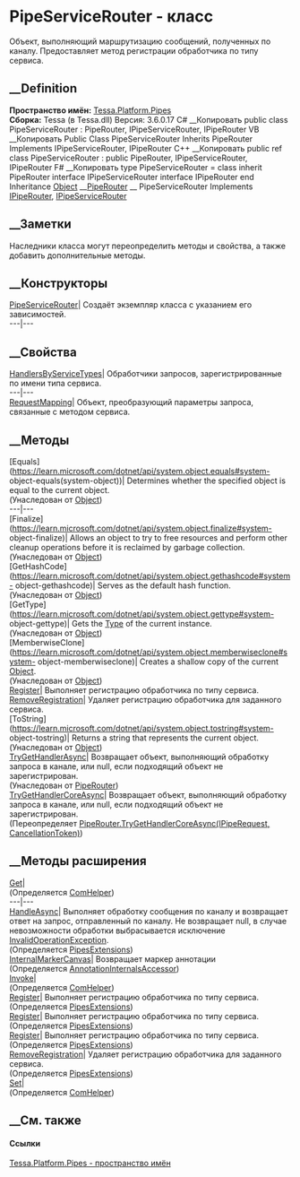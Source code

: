 # PipeServiceRouter - класс
Объект, выполняющий маршрутизацию сообщений, полученных по каналу.
Предоставляет метод регистрации обработчика по типу сервиса.
## __Definition
 **Пространство имён:** [Tessa.Platform.Pipes](N_Tessa_Platform_Pipes.htm)  
 **Сборка:** Tessa (в Tessa.dll) Версия: 3.6.0.17
C# __Копировать
     public class PipeServiceRouter : PipeRouter, 
    	IPipeServiceRouter, IPipeRouter
VB __Копировать
     Public Class PipeServiceRouter
    	Inherits PipeRouter
    	Implements IPipeServiceRouter, IPipeRouter
C++ __Копировать
     public ref class PipeServiceRouter : public PipeRouter, 
    	IPipeServiceRouter, IPipeRouter
F# __Копировать
     type PipeServiceRouter = 
        class
            inherit PipeRouter
            interface IPipeServiceRouter
            interface IPipeRouter
        end
Inheritance
    [Object](https://learn.microsoft.com/dotnet/api/system.object) __[PipeRouter](T_Tessa_Platform_Pipes_PipeRouter.htm) __ PipeServiceRouter
Implements
    [IPipeRouter](T_Tessa_Platform_Pipes_IPipeRouter.htm), [IPipeServiceRouter](T_Tessa_Platform_Pipes_IPipeServiceRouter.htm)
##  __Заметки
Наследники класса могут переопределить методы и свойства, а также добавить
дополнительные методы.
## __Конструкторы
[PipeServiceRouter](M_Tessa_Platform_Pipes_PipeServiceRouter__ctor.htm)|
Создаёт экземпляр класса с указанием его зависимостей.  
---|---  
## __Свойства
[HandlersByServiceTypes](P_Tessa_Platform_Pipes_PipeServiceRouter_HandlersByServiceTypes.htm)|
Обработчики запросов, зарегистрированные по имени типа сервиса.  
---|---  
[RequestMapping](P_Tessa_Platform_Pipes_PipeServiceRouter_RequestMapping.htm)|
Объект, преобразующий параметры запроса, связанные с методом сервиса.  
## __Методы
[Equals](https://learn.microsoft.com/dotnet/api/system.object.equals#system-
object-equals\(system-object\))| Determines whether the specified object is
equal to the current object.  
(Унаследован от
[Object](https://learn.microsoft.com/dotnet/api/system.object))  
---|---  
[Finalize](https://learn.microsoft.com/dotnet/api/system.object.finalize#system-
object-finalize)| Allows an object to try to free resources and perform other
cleanup operations before it is reclaimed by garbage collection.  
(Унаследован от
[Object](https://learn.microsoft.com/dotnet/api/system.object))  
[GetHashCode](https://learn.microsoft.com/dotnet/api/system.object.gethashcode#system-
object-gethashcode)| Serves as the default hash function.  
(Унаследован от
[Object](https://learn.microsoft.com/dotnet/api/system.object))  
[GetType](https://learn.microsoft.com/dotnet/api/system.object.gettype#system-
object-gettype)| Gets the
[Type](https://learn.microsoft.com/dotnet/api/system.type) of the current
instance.  
(Унаследован от
[Object](https://learn.microsoft.com/dotnet/api/system.object))  
[MemberwiseClone](https://learn.microsoft.com/dotnet/api/system.object.memberwiseclone#system-
object-memberwiseclone)| Creates a shallow copy of the current
[Object](https://learn.microsoft.com/dotnet/api/system.object).  
(Унаследован от
[Object](https://learn.microsoft.com/dotnet/api/system.object))  
[Register](M_Tessa_Platform_Pipes_PipeServiceRouter_Register.htm)|  Выполняет
регистрацию обработчика по типу сервиса.  
[RemoveRegistration](M_Tessa_Platform_Pipes_PipeServiceRouter_RemoveRegistration.htm)|
Удаляет регистрацию обработчика для заданного сервиса.  
[ToString](https://learn.microsoft.com/dotnet/api/system.object.tostring#system-
object-tostring)| Returns a string that represents the current object.  
(Унаследован от
[Object](https://learn.microsoft.com/dotnet/api/system.object))  
[TryGetHandlerAsync](M_Tessa_Platform_Pipes_PipeRouter_TryGetHandlerAsync.htm)|
Возвращает объект, выполняющий обработку запроса в канале, или null, если
подходящий объект не зарегистрирован.  
(Унаследован от [PipeRouter](T_Tessa_Platform_Pipes_PipeRouter.htm))  
[TryGetHandlerCoreAsync](M_Tessa_Platform_Pipes_PipeServiceRouter_TryGetHandlerCoreAsync.htm)|
Возвращает объект, выполняющий обработку запроса в канале, или null, если
подходящий объект не зарегистрирован.  
(Переопределяет [PipeRouter.TryGetHandlerCoreAsync(IPipeRequest,
CancellationToken)](M_Tessa_Platform_Pipes_PipeRouter_TryGetHandlerCoreAsync.htm))  
##  __Методы расширения
[Get](M_Tessa_Extensions_Default_Client_EDS_ComHelper_Get.htm)|  
(Определяется
[ComHelper](T_Tessa_Extensions_Default_Client_EDS_ComHelper.htm))  
---|---  
[HandleAsync](M_Tessa_Platform_Pipes_PipesExtensions_HandleAsync.htm)|
Выполняет обработку сообщения по каналу и возвращает ответ на запрос,
отправленный по каналу. Не возвращает null, в случае невозможности обработки
выбрасывается исключение
[InvalidOperationException](https://learn.microsoft.com/dotnet/api/system.invalidoperationexception).  
(Определяется [PipesExtensions](T_Tessa_Platform_Pipes_PipesExtensions.htm))  
[InternalMarkerCanvas](M_Tessa_UI_Views_Charting_Annotations_AnnotationInternalsAccessor_InternalMarkerCanvas.htm)|
Возвращает маркер аннотации  
(Определяется
[AnnotationInternalsAccessor](T_Tessa_UI_Views_Charting_Annotations_AnnotationInternalsAccessor.htm))  
[Invoke](M_Tessa_Extensions_Default_Client_EDS_ComHelper_Invoke.htm)|  
(Определяется
[ComHelper](T_Tessa_Extensions_Default_Client_EDS_ComHelper.htm))  
[Register](M_Tessa_Platform_Pipes_PipesExtensions_Register.htm)|  Выполняет
регистрацию обработчика по типу сервиса.  
(Определяется [PipesExtensions](T_Tessa_Platform_Pipes_PipesExtensions.htm))  
[Register<T>](M_Tessa_Platform_Pipes_PipesExtensions_Register__1_2.htm)|
Выполняет регистрацию обработчика по типу сервиса.  
(Определяется [PipesExtensions](T_Tessa_Platform_Pipes_PipesExtensions.htm))  
[Register<T>](M_Tessa_Platform_Pipes_PipesExtensions_Register__1_3.htm)|
Выполняет регистрацию обработчика по типу сервиса.  
(Определяется [PipesExtensions](T_Tessa_Platform_Pipes_PipesExtensions.htm))  
[RemoveRegistration<T>](M_Tessa_Platform_Pipes_PipesExtensions_RemoveRegistration__1.htm)|
Удаляет регистрацию обработчика для заданного сервиса.  
(Определяется [PipesExtensions](T_Tessa_Platform_Pipes_PipesExtensions.htm))  
[Set](M_Tessa_Extensions_Default_Client_EDS_ComHelper_Set.htm)|  
(Определяется
[ComHelper](T_Tessa_Extensions_Default_Client_EDS_ComHelper.htm))  
##  __См. также
#### Ссылки
[Tessa.Platform.Pipes - пространство имён](N_Tessa_Platform_Pipes.htm)
